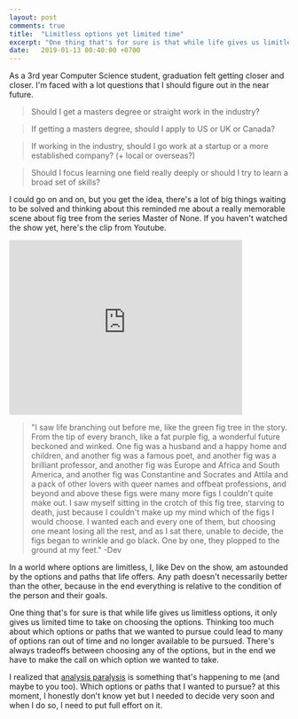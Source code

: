 ```yaml
---
layout: post
comments: true
title:  "Limitless options yet limited time"
excerpt: "One thing that's for sure is that while life gives us limitless options, it only gives us limited time to take on choosing the options. Thinking too much about which options or paths that we wanted to pursue could lead to many of options ran out of time and no longer available to be pursued."
date:   2019-01-13 00:40:00 +0700
---
```


As a 3rd year Computer Science student, graduation felt getting closer and closer. I'm faced with a lot questions that I should figure out in the near future.

> Should I get a masters degree or straight work in the industry?

> If getting a masters degree, should I apply to US or UK or Canada?

> If working in the industry, should I go work at a startup or a more established company? (+ local or overseas?)

> Should I focus learning one field really deeply or should I try to learn a broad set of skills?

I could go on and on, but you get the idea, there's a lot of big things waiting to be solved and thinking about this reminded me about a really memorable scene about fig tree from the series Master of None. If you haven't watched the show yet, here's the clip from Youtube.

<iframe width="420" height="315" src="http://www.youtube.com/embed/oFwaeb3a3NA" frameborder="0" allowfullscreen></iframe>

> "I saw life branching out before me, like the green fig tree in the story. From the tip of every branch, like a fat purple fig, a wonderful future beckoned and winked. One fig was a husband and a happy home and children, and another fig was a famous poet, and another fig was a brilliant professor, and another fig was Europe and Africa and South America, and another fig was Constantine and Socrates and Attila and a pack of other lovers with queer names and offbeat professions, and beyond and above these figs were many more figs I couldn't quite make out. I saw myself sitting in the crotch of this fig tree, starving to death, just because I couldn't make up my mind which of the figs I would choose. I wanted each and every one of them, but choosing one meant losing all the rest, and as I sat there, unable to decide, the figs began to wrinkle and go black. One by one, they plopped to the ground at my feet." -Dev

In a world where options are limitless, I, like Dev on the show, am astounded by the options and paths that life offers. Any path doesn't necessarily better than the other, because in the end everything is relative to the condition of the person and their goals.

One thing that's for sure is that while life gives us limitless options, it only gives us limited time to take on choosing the options. Thinking too much about which options or paths that we wanted to pursue could lead to many of options ran out of time and no longer available to be pursued. There's always tradeoffs between choosing any of the options, but in the end we have to make the call on which option we wanted to take.

I realized that [analysis paralysis](https://en.wikipedia.org/wiki/Analysis_paralysis) is something that's happening to me (and maybe to you too). Which options or paths that I wanted to pursue? at this moment, I honestly don't know yet but I needed to decide very soon and when I do so, I need to put full effort on it.

